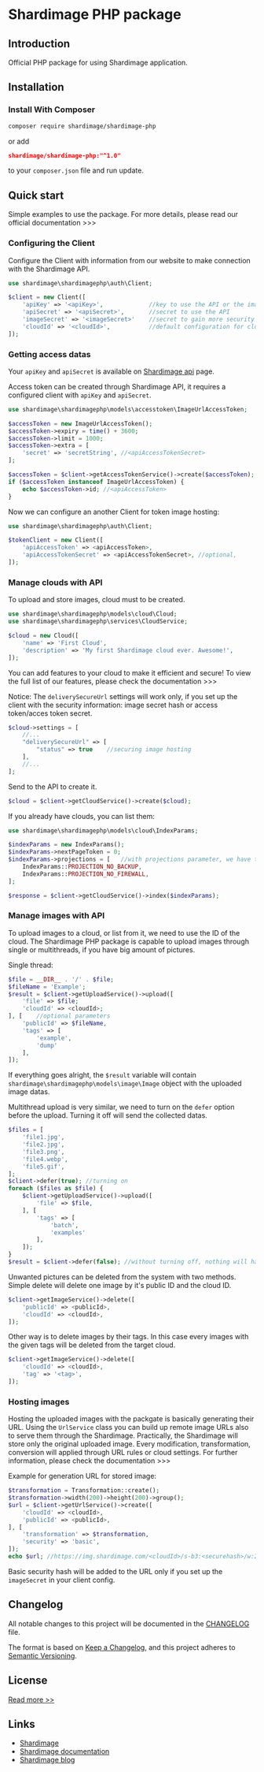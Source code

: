 # Shardimage PHP package

## Introduction

Official PHP package for using Shardimage application.

## Installation

### Install With Composer

```bash
composer require shardimage/shardimage-php
```

or add

```json
shardimage/shardimage-php:"^1.0"
```

to your `composer.json` file and run update.

## Quick start

Simple examples to use the package. For more details, please read our official documentation >>>

### Configuring the Client

Configure the Client with information from our website to make connection with the Shardimage API.

```php
use shardimage\shardimagephp\auth\Client;

$client = new Client([
    'apiKey' => '<apiKey>',             //key to use the API or the image serving
    'apiSecret' => '<apiSecret>',       //secret to use the API
    'imageSecret' => '<imageSecret>'    //secret to gain more security on image serving
    'cloudId' => '<cloudId>',           //default configuration for cloud ID, it can be overwritten in later usage
]);
```

### Getting access datas

Your `apiKey` and `apiSecret` is available on [Shardimage api](https://shardimage.com/api) page.

Access token can be created through Shardimage API, it requires a configured client with `apiKey` and `apiSecret`.

```php
use shardimage\shardimagephp\models\accesstoken\ImageUrlAccessToken;

$accessToken = new ImageUrlAccessToken();
$accessToken->expiry = time() + 3600;
$accessToken->limit = 1000;
$accessToken->extra = [
    'secret' => 'secretString', //<apiAccessTokenSecret>
];

$accessToken = $client->getAccessTokenService()->create($accessToken);
if ($accessToken instanceof ImageUrlAccessToken) {
    echo $accessToken->id; //<apiAccessToken>
}
```

Now we can configure an another Client for token image hosting:

```php
use shardimage\shardimagephp\auth\Client;

$tokenClient = new Client([
    'apiAccessToken' => <apiAccessToken>,
    'apiAccessTokenSecret' => <apiAccessTokenSecret>, //optional, 
]);
```

### Manage clouds with API

To upload and store images, cloud must to be created.

```php
use shardimage\shardimagephp\models\cloud\Cloud;
use shardimage\shardimagephp\services\CloudService;

$cloud = new Cloud([
    'name' => 'First Cloud',
    'description' => 'My first Shardimage cloud ever. Awesome!',
]);
```

You can add features to your cloud to make it efficient and secure! To view the full list of our features, please check the documentation >>>

Notice: The `deliverySecureUrl` settings will work only, if you set up the client with the security information: image secret hash or access token/acces token secret.

```php
$cloud->settings = [
    //...
    "deliverySecureUrl" => [
        "status" => true    //securing image hosting
    ],
    //...
];
```

Send to the API to create it.

```php
$cloud = $client->getCloudService()->create($cloud);
```

If you already have clouds, you can list them:

```php
use shardimage\shardimagephp\models\cloud\IndexParams;

$indexParams = new IndexParams();
$indexParams->nextPageToken = 0;
$indexParams->projections = [   //with projections parameter, we have the chance to narrow down the returning data.
    IndexParams::PROJECTION_NO_BACKUP,
    IndexParams::PROJECTION_NO_FIREWALL,
];

$response = $client->getCloudService()->index($indexParams);
```

### Manage images with API

To upload images to a cloud, or list from it, we need to use the ID of the cloud. The Shardimage PHP package is capable to upload images through single or multithreads, if you have big amount of pictures.

Single thread:
```php
$file = __DIR__ . '/' . $file;
$fileName = 'Example';
$result = $client->getUploadService()->upload([
    'file' => $file;
    'cloudId' => <cloudId>;
], [    //optional parameters
    'publicId' => $fileName,
    'tags' => [
        'example',
        'dump'
    ],
]);
```

If everything goes alright, the `$result` variable will contain `shardimage\shardimagephp\models\image\Image` object with the uploaded image datas.

Multithread upload is very similar, we need to turn on the `defer` option before the upload. Turning it off will send the collected datas.

```php
$files = [
    'file1.jpg',
    'file2.jpg',
    'file3.png',
    'file4.webp',
    'file5.gif',
];
$client->defer(true); //turning on
foreach ($files as $file) {
    $client->getUploadService()->upload([
        'file' => $file,
    ], [
        'tags' => [
            'batch',
            'examples'
        ],
    ]);
}
$result = $client->defer(false); //without turning off, nothing will happen
```

Unwanted pictures can be deleted from the system with two methods. Simple delete will delete one image by it's public ID and the cloud ID.
```php
$client->getImageService()->delete([
    'publicId' => <publicId>,
    'cloudId' => <cloudId>,
]);
```
Other way is to delete images by their tags. In this case every images with the given tags will be deleted from the target cloud.
```php
$client->getImageService()->delete([
    'cloudId' => <cloudId>,
    'tag' => '<tag>',
]);
```

### Hosting images

Hosting the uploaded images with the packgate is basically generating their URL. Using the `UrlService` class you can build up remote image URLs also to serve them through the Shardimage.
Practically, the Shardimage will store only the original uploaded image. Every modification, transformation, conversion will applied through URL rules or cloud settings. For further information, please check the documentation >>>

Example for generation URL for stored image:
```php
$transformation = Transformation::create();
$transformation->width(200)->height(200)->group();
$url = $client->getUrlService()->create([
    'cloudId' => <cloudId>,
    'publicId' => <publicId>,
], [
    'transformation' => $transformation,
    'security' => 'basic',
]);
echo $url; //https://img.shardimage.com/<cloudId>/s-b3:<securehash>/w:200_h:200/i/<publicId>
```

Basic security hash will be added to the URL only if you set up the `imageSecret` in your client config.

## Changelog

All notable changes to this project will be documented in the [CHANGELOG](CHANGELOG.md) file.

The format is based on [Keep a Changelog](https://keepachangelog.com/en/1.0.0/), and this project adheres to [Semantic Versioning](https://semver.org/spec/v2.0.0.html).

## License

[Read more >>](https://github.com/shardimage/shardimage-php/blob/master/LICENCE.md)

## Links

 - [Shardimage](https://shardimage.com)
 - [Shardimage documentation](https://developers.shardimage.com)
 - [Shardimage blog](https://shardimage.com/blog)